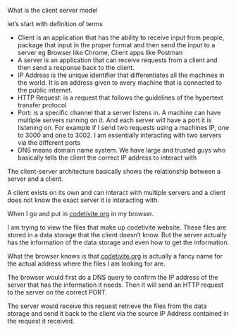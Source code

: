What is the client server model

let’s start with definition of terms

- Client is an application that has the ability to receive input from people, package that input in the proper format and then send the input to a server eg Browser like Chrome, Client apps like Postman
- A server is an application that can receive requests from a client and then send a response back to the client.
- IP Address is the unique identifier that differentiates all the machines in the  world. It is an address given to every machine that is connected to the public internet.
- HTTP Request: is a request that follows the guidelines of the  hypertext transfer protocol
- Port: is a specific channel that a server listens in. A machine can have multiple servers running on it. And each server will have a port it is listening on. For example if I send two requests using a machines IP, one to 3000 and one to 3002. I am essentially interacting with two servers via the different ports
- DNS means domain name system. We have large and trusted guys who basically tells the client the correct IP address to interact with

The client-server architecture basically shows the relationship between a server and a client.

A client exists on its own and can interact with multiple servers and a client does not know the exact server it is interacting with.

When I go and put in [codetivite.org](http://www.codetivite.org) in my browser.

I am trying to view the files that make up codetivite website. These files are stored in a data storage that the client doesn’t know. But the server actually has the information of the data storage and even how to get the information.

What the browser knows is that [codetivite.org](http://codetivite.org) is actually a fancy name for the actual address where the files I am looking for are.

The browser would first do a DNS query to confirm the IP address of the server that has the information it needs. Then it will send an HTTP request to the server on the correct PORT.

The server would receive this request retrieve the files from the data storage and send it back to the client via the source IP Address contained in the request it received.